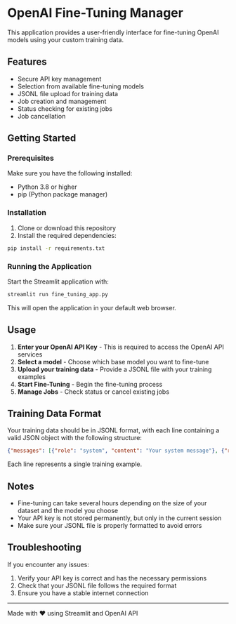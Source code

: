 # OpenAI Fine-Tuning Manager

This application provides a user-friendly interface for fine-tuning OpenAI models using your custom training data.

## Features

- Secure API key management
- Selection from available fine-tuning models
- JSONL file upload for training data
- Job creation and management
- Status checking for existing jobs
- Job cancellation

## Getting Started

### Prerequisites

Make sure you have the following installed:

- Python 3.8 or higher
- pip (Python package manager)

### Installation

1. Clone or download this repository
2. Install the required dependencies:

```bash
pip install -r requirements.txt
```

### Running the Application

Start the Streamlit application with:

```bash
streamlit run fine_tuning_app.py
```

This will open the application in your default web browser.

## Usage

1. **Enter your OpenAI API Key** - This is required to access the OpenAI API services
2. **Select a model** - Choose which base model you want to fine-tune
3. **Upload your training data** - Provide a JSONL file with your training examples
4. **Start Fine-Tuning** - Begin the fine-tuning process
5. **Manage Jobs** - Check status or cancel existing jobs

## Training Data Format

Your training data should be in JSONL format, with each line containing a valid JSON object with the following structure:

```json
{"messages": [{"role": "system", "content": "Your system message"}, {"role": "user", "content": "User message"}, {"role": "assistant", "content": "Assistant response"}]}
```

Each line represents a single training example.

## Notes

- Fine-tuning can take several hours depending on the size of your dataset and the model you choose
- Your API key is not stored permanently, but only in the current session
- Make sure your JSONL file is properly formatted to avoid errors

## Troubleshooting

If you encounter any issues:

1. Verify your API key is correct and has the necessary permissions
2. Check that your JSONL file follows the required format
3. Ensure you have a stable internet connection

---

Made with ❤️ using Streamlit and OpenAI API

